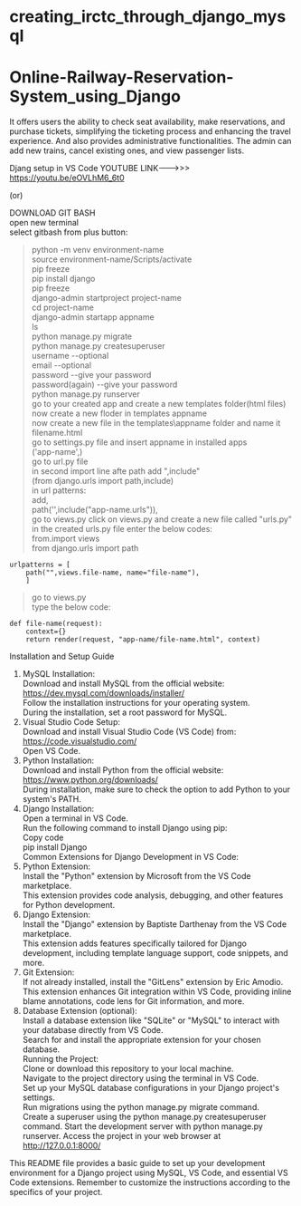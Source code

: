 # creating_irctc_through_django_mysql

# Online-Railway-Reservation-System_using_Django
It offers users the ability to check seat availability, make reservations, and purchase tickets, simplifying the ticketing process and enhancing the travel experience. And also provides administrative functionalities. The admin can add new trains, cancel existing ones, and view passenger lists.

Djang setup in VS Code YOUTUBE LINK--->>> https://youtu.be/eOVLhM6_6t0

(or)


DOWNLOAD GIT BASH  
open new terminal  
select gitbash from plus button:  

> python -m venv environment-name  
> source environment-name/Scripts/activate  
> pip freeze  
> pip install django  
> pip freeze  
> django-admin startproject project-name  
> cd project-name  
> django-admin startapp appname  
> ls  
> python manage.py migrate  
> python manage.py createsuperuser  
     username --optional  
     email --optional  
     password --give your password  
     password(again) --give your password  
> python manage.py runserver  
> go to your created app and create a new templates folder(html files)  
> now create a new floder in templates appname  
> now create a new file in the templates\appname folder and name it        
  filename.html   
> go to settings.py file and insert appname in installed apps  
         ('app-name',)  
> go to url.py file  
      in second import line afte path add ",include"  
          (from django.urls import path,include)  
      in url patterns:  
          add,  
          path('',include("app-name.urls")),  
> go to views.py click on views.py and create a new file called "urls.py"  
    in the created urls.py file enter the below codes:  
	from.import views  
	from django.urls import path  

	urlpatterns = [  
		path("",views.file-name, name="file-name"),  
		]  
> go to views.py  
     type the below code:  

	def file-name(request):  
		context={}  
		return render(request, "app-name/file-name.html", context)  


  Installation and Setup Guide  
1. MySQL Installation:  
Download and install MySQL from the official website: https://dev.mysql.com/downloads/installer/  
Follow the installation instructions for your operating system.  
During the installation, set a root password for MySQL.  
2. Visual Studio Code Setup:  
Download and install Visual Studio Code (VS Code) from: https://code.visualstudio.com/  
Open VS Code.  
3. Python Installation:  
Download and install Python from the official website: https://www.python.org/downloads/  
During installation, make sure to check the option to add Python to your system's PATH.  
4. Django Installation:  
Open a terminal in VS Code.  
Run the following command to install Django using pip:  
Copy code  
pip install Django  
Common Extensions for Django Development in VS Code:  
1. Python Extension:  
Install the "Python" extension by Microsoft from the VS Code marketplace.  
This extension provides code analysis, debugging, and other features for Python development.  
2. Django Extension:  
Install the "Django" extension by Baptiste Darthenay from the VS Code marketplace.  
This extension adds features specifically tailored for Django development, including template language support, code snippets, and more.  
3. Git Extension:  
If not already installed, install the "GitLens" extension by Eric Amodio.  
This extension enhances Git integration within VS Code, providing inline blame annotations, code lens for Git information, and more.  
4. Database Extension (optional):  
Install a database extension like "SQLite" or "MySQL" to interact with your database directly from VS Code.  
Search for and install the appropriate extension for your chosen database.  
Running the Project:  
Clone or download this repository to your local machine.  
Navigate to the project directory using the terminal in VS Code.  
Set up your MySQL database configurations in your Django project's settings.  
Run migrations using the python manage.py migrate command.  
Create a superuser using the python manage.py createsuperuser command.
Start the development server with python manage.py runserver.
Access the project in your web browser at http://127.0.0.1:8000/

This README file provides a basic guide to set up your development environment for a Django project using MySQL, VS Code, and essential VS Code extensions. Remember to customize the instructions according to the specifics of your project.
